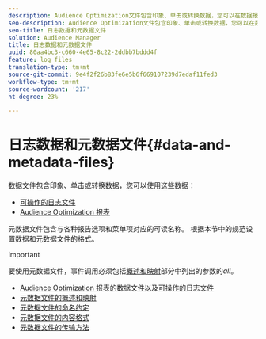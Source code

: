 ```yaml
---
description: Audience Optimization文件包含印象、单击或转换数据，您可以在数据报告和可操作的日志文件中使用这些数据。 元数据文件包含与各种报告选项和菜单项对应的可读名称。 根据本节中的规范设置数据和元数据文件的格式。
seo-description: Audience Optimization文件包含印象、单击或转换数据，您可以在数据报告和可操作的日志文件中使用这些数据。 元数据文件包含与各种报告选项和菜单项对应的可读名称。 根据本节中的规范设置数据和元数据文件的格式。
seo-title: 日志数据和元数据文件
solution: Audience Manager
title: 日志数据和元数据文件
uuid: 80aa4bc3-c660-4e65-8c22-2ddbb7bddd4f
feature: log files
translation-type: tm+mt
source-git-commit: 9e4f2f26b83fe6e5b6f669107239d7edaf11fed3
workflow-type: tm+mt
source-wordcount: '217'
ht-degree: 23%

---
```



# 日志数据和元数据文件{#data-and-metadata-files}

数据文件包含印象、单击或转换数据，您可以使用这些数据：

* [可操作的日志文件](/help/using/integration/media-data-integration/actionable-log-files.md)
* [Audience Optimization 报表](/help/using/reporting/audience-optimization-reports/audience-optimization-reports.md)

元数据文件包含与各种报告选项和菜单项对应的可读名称。 根据本节中的规范设置数据和元数据文件的格式。

>[!IMPORTANT]
>
>要使用元数据文件，事件调用必须包括[概述和映射](../../../reporting/audience-optimization-reports/metadata-files-intro/metadata-file-overview.md)部分中列出的参数的&#x200B;*all*。

* [Audience Optimization 报表的数据文件以及可操作的日志文件](/help/using/reporting/audience-optimization-reports/metadata-files-intro/datafiles-intro.md)
* [元数据文件的概述和映射](/help/using/reporting/audience-optimization-reports/metadata-files-intro/metadata-file-overview.md)
* [元数据文件的命名约定](/help/using/reporting/audience-optimization-reports/metadata-files-intro/metadata-file-names.md)
* [元数据文件的内容格式](/help/using/reporting/audience-optimization-reports/metadata-files-intro/metadata-file-contents.md)
* [元数据文件的传输方法](/help/using/reporting/audience-optimization-reports/metadata-files-intro/metadata-delivery-methods.md)